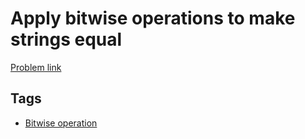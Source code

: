 # Apply bitwise operations to make strings equal

[Problem link](https://leetcode.com/problems/apply-bitwise-operations-to-make-strings-equal/)

## Tags

* [Bitwise operation](/README.md#Bitwise_operation)
